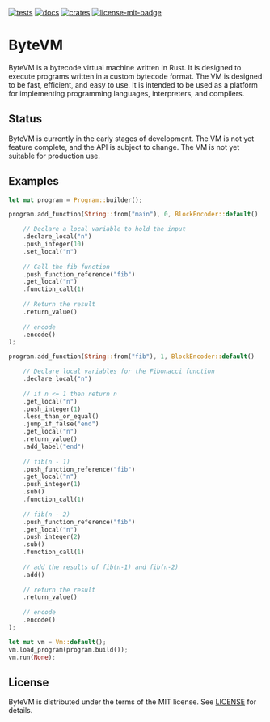 [![tests][1]][2] [![docs][5]][6] [![crates][7]][8] [![license-mit-badge][]](#license)

[1]: https://github.com/burdockcascade/bytevm/actions/workflows/test.yml/badge.svg?branch=master
[2]: https://github.com/burdockcascade/bytevm/actions/workflows/test.yml
[5]: https://docs.rs/bytevm/badge.svg
[6]: https://docs.rs/bytevm
[7]: https://img.shields.io/crates/v/bytevm.svg
[8]: https://crates.io/crates/bytevm
[license-mit-badge]: https://img.shields.io/badge/license-MIT-blue.svg

# ByteVM
ByteVM is a bytecode virtual machine written in Rust. It is designed to execute programs written in a custom bytecode format. The VM is designed to be fast, efficient, and easy to use. It is intended to be used as a platform for implementing programming languages, interpreters, and compilers.

## Status
ByteVM is currently in the early stages of development. The VM is not yet feature complete, and the API is subject to change. The VM is not yet suitable for production use.

## Examples
```rust
let mut program = Program::builder();

program.add_function(String::from("main"), 0, BlockEncoder::default()

    // Declare a local variable to hold the input
    .declare_local("n")
    .push_integer(10)
    .set_local("n")
    
    // Call the fib function
    .push_function_reference("fib")
    .get_local("n")
    .function_call(1)
    
    // Return the result
    .return_value()
    
    // encode
    .encode()
);

program.add_function(String::from("fib"), 1, BlockEncoder::default()

    // Declare local variables for the Fibonacci function
    .declare_local("n")
    
    // if n <= 1 then return n
    .get_local("n")
    .push_integer(1)
    .less_than_or_equal()
    .jump_if_false("end")
    .get_local("n")
    .return_value()
    .add_label("end")
    
    // fib(n - 1)
    .push_function_reference("fib")
    .get_local("n")
    .push_integer(1)
    .sub()
    .function_call(1)
    
    // fib(n - 2)
    .push_function_reference("fib")
    .get_local("n")
    .push_integer(2)
    .sub()
    .function_call(1)
    
    // add the results of fib(n-1) and fib(n-2)
    .add()
    
    // return the result
    .return_value()
    
    // encode
    .encode()
);

let mut vm = Vm::default();
vm.load_program(program.build());
vm.run(None);
```

## License
ByteVM is distributed under the terms of the MIT license. See [LICENSE](LICENSE) for details.